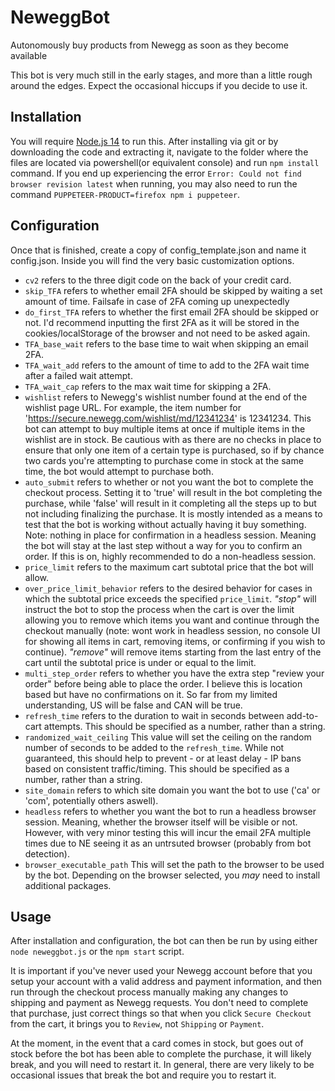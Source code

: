 # NeweggBot
Autonomously buy products from Newegg as soon as they become available

This bot is very much still in the early stages, and more than a little rough around the edges.  Expect the occasional hiccups if you decide to use it.

## Installation
You will require [Node.js 14](https://nodejs.org/en/) to run this.
After installing via git or by downloading the code and extracting it, navigate to the folder where the files are located via powershell(or equivalent console) and run `npm install` command.  If you end up experiencing the error `Error: Could not find browser revision latest` when running, you may also need to run the command `PUPPETEER-PRODUCT=firefox npm i puppeteer`.


## Configuration
Once that is finished, create a copy of config_template.json and name it config.json. Inside you will find the very basic customization options.  
- `cv2` refers to the three digit code on the back of your credit card.  
- `skip_TFA` refers to whether email 2FA should be skipped by waiting a set amount of time. Failsafe in case of 2FA coming up unexpectedly
- `do_first_TFA` refers to whether the first email 2FA should be skipped or not. I'd recommend inputting the first 2FA as it will be stored in the cookies/localStorage of the browser and not need to be asked again.
- `TFA_base_wait` refers to the base time to wait when skipping an email 2FA.
- `TFA_wait_add` refers to the amount of time to add to the 2FA wait time after a failed wait attempt.
- `TFA_wait_cap` refers to the max wait time for skipping a 2FA.
- `wishlist` refers to Newegg's wishlist number found at the end of the wishlist page URL. For example, the item number for 'https://secure.newegg.com/wishlist/md/12341234' is 12341234. This bot can attempt to buy multiple items at once if multiple items in the wishlist are in stock. Be cautious with as there are no checks in place to ensure that only one item of a certain type is purchased, so if by chance two cards you're attempting to purchase come in stock at the same time, the bot would attempt to purchase both.
- `auto_submit` refers to whether or not you want the bot to complete the checkout process. Setting it to 'true' will result in the bot completing the purchase, while 'false' will result in it completing all the steps up to but not including finalizing the purchase. It is mostly intended as a means to test that the bot is working without actually having it buy something. Note: nothing in place for confirmation in a headless session. Meaning the bot will stay at the last step without a way for you to confirm an order. If this is on, highly recommended to do a non-headless session.
- `price_limit` refers to the maximum cart subtotal price that the bot will allow.
- `over_price_limit_behavior` refers to the desired behavior for cases in which the subtotal price exceeds the specified `price_limit`. *"stop"* will instruct the bot to stop the process when the cart is over the limit allowing you to remove which items you want and continue through the checkout manually (note: wont work in headless session, no console UI for showing all items in cart, removing items, or confirming if you wish to continue). *"remove"* will remove items starting from the last entry of the cart until the subtotal price is under or equal to the limit.
- `multi_step_order` refers to whether you have the extra step "review your order" before being able to place the order. I believe this is location based but have no confirmations on it. So far from my limited understanding, US will be false and CAN will be true.
- `refresh_time` refers to the duration to wait in seconds between add-to-cart attempts. This should be specified as a number, rather than a string.
- `randomized_wait_ceiling` This value will set the ceiling on the random number of seconds to be added to the `refresh_time`. While not guaranteed, this should help to prevent - or at least delay - IP bans based on consistent traffic/timing. This should be specified as a number, rather than a string.
- `site_domain` refers to which site domain you want the bot to use ('ca' or 'com', potentially others aswell).
- `headless` refers to whether you want the bot to run a headless browser session. Meaning, whether the browser itself will be visible or not. However, with very minor testing this will incur the email 2FA multiple times due to NE seeing it as an untrsuted browser (probably from bot detection).
- `browser_executable_path` This will set the path to the browser to be used by the bot. Depending on the browser selected, you *may* need to install additional packages.

## Usage
After installation and configuration, the bot can then be run by using either `node neweggbot.js` or the `npm start` script. 

It is important if you've never used your Newegg account before that you setup your account with a valid address and payment information, and then run through the checkout process manually making any changes to shipping and payment as Newegg requests.  You don't need to complete that purchase, just correct things so that when you click `Secure Checkout` from the cart, it brings you to `Review`, not `Shipping` or `Payment`.

At the moment, in the event that a card comes in stock, but goes out of stock before the bot has been able to complete the purchase, it will likely break, and you will need to restart it.  In general, there are very likely to be occasional issues that break the bot and require you to restart it.
